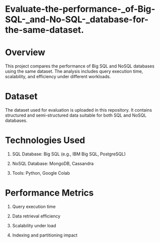 # Evaluate-the-performance-_of-Big-SQL-_and-No-SQL-_database-for-the-same-dataset.
# Overview
This project compares the performance of Big SQL and NoSQL databases using the same dataset. The analysis includes query execution time, scalability, and efficiency under different workloads.

# Dataset
The dataset used for evaluation is uploaded in this repository. It contains structured and semi-structured data suitable for both SQL and NoSQL databases.

# Technologies Used
1) SQL Database: Big SQL (e.g., IBM Big SQL, PostgreSQL)

2) NoSQL Database: MongoDB, Cassandra

3) Tools: Python, Google Colab

# Performance Metrics
1) Query execution time

2) Data retrieval efficiency

3) Scalability under load

4) Indexing and partitioning impact
